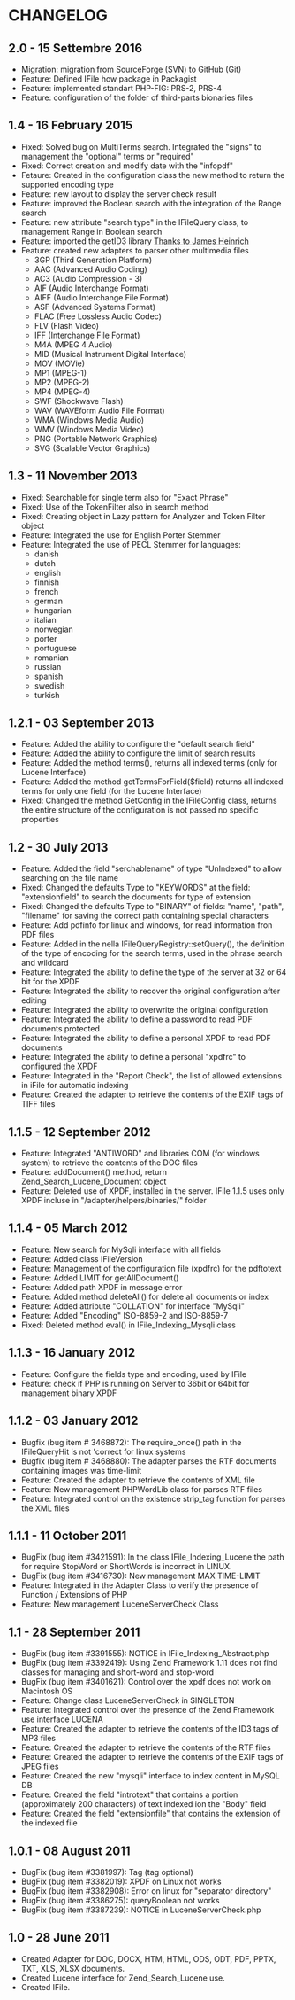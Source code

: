 # CHANGELOG

##  2.0 - 15 Settembre 2016
- Migration: migration from SourceForge (SVN) to GitHub (Git)
- Feature: Defined IFile how package in Packagist
- Feature: implemented standart PHP-FIG: PRS-2, PRS-4
- Feature: configuration of the folder of third-parts bionaries files

## 1.4 - 16 February 2015
- Fixed: Solved bug on MultiTerms search. Integrated the "signs" to management the "optional" terms or "required"  
- Fixed: Correct creation and modify date with the "infopdf" 
- Fetaure: Created in the configuration class the new method to return the supported encoding type 
- Feature: new layout to display the server check result 
- Feature: improved the Boolean search with the integration of the Range search 
- Feature: new attribute "search type" in the IFileQuery class, to management Range in Boolean search
- Feature: imported the getID3 library [Thanks to James Heinrich](http://www.getid3.org ) 
- Feature: created new adapters to parser other multimedia files
  - 3GP  (Third Generation Platform)
  - AAC  (Advanced Audio Coding)	
  - AC3  (Audio Compression - 3)	
  - AIF  (Audio Interchange Format)
  - AIFF (Audio Interchange File Format)
  - ASF  (Advanced Systems Format)
  - FLAC (Free Lossless Audio Codec)
  - FLV  (Flash Video)
  - IFF  (Interchange File Format)	
  - M4A  (MPEG 4 Audio)
  - MID  (Musical Instrument Digital Interface)
  - MOV  (MOVie)
  - MP1  (MPEG-1)
  - MP2  (MPEG-2)
  - MP4  (MPEG-4)
  - SWF  (Shockwave Flash)
  - WAV  (WAVEform Audio File Format)
  - WMA  (Windows Media Audio)
  - WMV  (Windows Media Video)
  - PNG  (Portable Network Graphics)
  - SVG  (Scalable Vector Graphics)
	
## 1.3 - 11 November 2013
- Fixed: Searchable for single term also for "Exact Phrase" 
- Fixed: Use of the TokenFilter also in search method
- Fixed: Creating object in Lazy pattern for Analyzer and Token Filter object
- Feature: Integrated the use for English Porter Stemmer
- Feature: Integrated the use of PECL Stemmer for languages:
  - danish
  - dutch
  - english
  - finnish
  - french
  - german
  - hungarian
  - italian
  - norwegian
  - porter
  - portuguese
  - romanian
  - russian
  - spanish
  - swedish
  - turkish

## 1.2.1 - 03 September 2013
- Feature: Added the ability to configure the "default search field"
- Feature: Added the ability to configure the limit of search results
- Feature: Added the method terms(), returns all indexed terms (only for Lucene Interface)
- Feature: Added the method getTermsForField($field) returns all indexed terms for only one field (for the Lucene Interface)
- Fixed: Changed the method GetConfig in the IFileConfig class, returns the entire structure of the configuration is not passed no specific properties

## 1.2 - 30 July 2013
- Feature: Added the field "serchablename" of type "UnIndexed" to allow searching on the file name
- Fixed: Changed the defaults Type to "KEYWORDS" at the field: "extensionfield" to search the documents for type of extension 
- Fixed: Changed the defaults Type to "BINARY" of fields: "name", "path", "filename" for saving the correct path containing special characters
- Feature: Add pdfinfo for linux and windows, for read information fron PDF files
- Feature: Added in the nella IFileQueryRegistry::setQuery(), the definition of the type of encoding for the search terms, used in the phrase search and wildcard
- Feature: Integrated the ability to define the type of the server at 32 or 64 bit for the XPDF
- Feature: Integrated the ability to recover the original configuration after editing
- Feature: Integrated the ability to overwrite the original configuration
- Feature: Integrated the ability to define a password to read PDF documents protected
- Feature: Integrated the ability to define a personal XPDF to read PDF documents
- Feature: Integrated the ability to define a personal "xpdfrc" to configured the XPDF
- Feature: Integrated in the "Report Check", the list of allowed extensions in iFile for automatic indexing
- Feature: Created the adapter to retrieve the contents of the EXIF tags of TIFF files

## 1.1.5 - 12 September 2012
- Feature: Integrated "ANTIWORD" and libraries COM (for windows system) to retrieve the contents of the DOC files    
- Feature: addDocument() method, return Zend_Search_Lucene_Document object
- Feature: Deleted use of XPDF, installed in the server. IFile 1.1.5 uses only XPDF incluse in "/adapter/helpers/binaries/" folder

## 1.1.4 -  05 March 2012  
- Feature: New search for MySqli interface with all fields
- Feature: Added class IFileVersion 
- Feature: Management of the configuration file (xpdfrc) for the pdftotext
- Feature: Added LIMIT for getAllDocument()
- Feature: Added path XPDF in message error
- Feature: Added method deleteAll() for delete all documents or index
- Feature: Added attribute "COLLATION" for interface "MySqli"
- Feature: Added "Encoding" ISO-8859-2 and ISO-8859-7 
- Fixed: Deleted method eval() in IFile_Indexing_Mysqli class

## 1.1.3 - 16 January 2012
- Feature: Configure the fields type and encoding, used by IFile 
- Feature: check if PHP is running on Server to 36bit or 64bit for management binary XPDF

## 1.1.2 - 03 January 2012
- Bugfix (bug item # 3468872): The require_once() path in the IFileQueryHit is not 'correct for linux systems
- Bugfix (bug item # 3468880): The adapter parses the RTF documents containing images was time-limit
- Feature: Created the adapter to retrieve the contents of XML file
- Feature: New management PHPWordLib class for parses RTF files
- Feature: Integrated control on the existence strip_tag function for parses the XML files

## 1.1.1 - 11 October 2011
- BugFix (bug item #3421591): In the class IFile_Indexing_Lucene the path for require StopWord or ShortWords is incorrect in LINUX.
- BugFix (bug item #3416730): New management MAX TIME-LIMIT
- Feature: Integrated in the Adapter Class to verify the presence of Function / Extensions of PHP
- Feature: New management LuceneServerCheck Class


## 1.1 - 28 September 2011
- BugFix (bug item #3391555): NOTICE in IFile_Indexing_Abstract.php
- BugFix (bug item #3392419): Using Zend Framework 1.11 does not find classes for managing and short-word and stop-word
- BugFix (bug item #3401621): Control over the xpdf does not work on Macintosh OS
- Feature: Change class LuceneServerCheck in SINGLETON
- Feature: Integrated control over the presence of the Zend Framework use interface LUCENA
- Feature: Created the adapter to retrieve the contents of the ID3 tags of MP3 files
- Feature: Created the adapter to retrieve the contents of the RTF files
- Feature: Created the adapter to retrieve the contents of the EXIF tags of JPEG files
- Feature: Created the new "mysqli" interface to index content in MySQL DB
- Feature: Created the field "introtext" that contains a portion (approximately 200 characters) of text indexed ion the "Body" field
- Feature: Created the field "extensionfile" that contains the extension of the indexed file

## 1.0.1 - 08 August 2011
- BugFix (bug item #3381997): Tag <analyzer> (tag optional)
- BugFix (bug item #3382019): XPDF on Linux not works
- BugFix (bug item #3382908): Error on linux for "separator directory"
- BugFix (bug item #3386275): queryBoolean not works
- BugFix (bug item #3387239): NOTICE in LuceneServerCheck.php

## 1.0 - 28 June 2011  
- Created Adapter for DOC, DOCX, HTM, HTML, ODS, ODT, PDF, PPTX, TXT, XLS, XLSX documents.
- Created Lucene interface for Zend_Search_Lucene use.
- Created IFile.